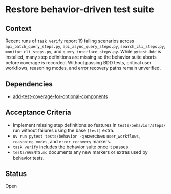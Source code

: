 # Restore behavior-driven test suite

## Context
Recent runs of `task verify` report 19 failing scenarios across
`api_batch_query_steps.py`, `api_async_query_steps.py`,
`search_cli_steps.py`, `monitor_cli_steps.py`, and
`query_interface_steps.py`. While `pytest-bdd` is installed, many step
definitions are missing so the behavior suite aborts before coverage is
recorded. Without passing BDD tests, critical user workflows, reasoning
modes, and error recovery paths remain unverified.

## Dependencies
- [add-test-coverage-for-optional-components](add-test-coverage-for-optional-components.md)

## Acceptance Criteria
- Implement missing step definitions so features in
  `tests/behavior/steps/` run without failures using the base `[test]` extra.
- `uv run pytest tests/behavior -q` exercises `user_workflows`,
  `reasoning_modes`, and `error_recovery` markers.
- `task verify` includes the behavior suite once it passes.
- `tests/AGENTS.md` documents any new markers or extras used by behavior tests.

## Status
Open
